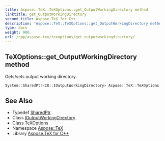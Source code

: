 ```yaml
---
title: Aspose::TeX::TeXOptions::get_OutputWorkingDirectory method
linktitle: get_OutputWorkingDirectory
second_title: Aspose.TeX for C++
description: 'Aspose::TeX::TeXOptions::get_OutputWorkingDirectory method. Gets/sets output working directory in C++.'
type: docs
weight: 900
url: /cpp/aspose.tex/texoptions/get_outputworkingdirectory/
---
```

## TeXOptions::get_OutputWorkingDirectory method


Gets/sets output working directory.

```cpp
System::SharedPtr<IO::IOutputWorkingDirectory> Aspose::TeX::TeXOptions::get_OutputWorkingDirectory() const
```

## See Also

* Typedef [SharedPtr](../../../system/sharedptr/)
* Class [IOutputWorkingDirectory](../../../aspose.tex.io/ioutputworkingdirectory/)
* Class [TeXOptions](../)
* Namespace [Aspose::TeX](../../)
* Library [Aspose.TeX for C++](../../../)
